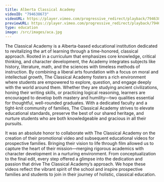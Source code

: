 ```yaml
---
title: Alberta Classical Academy
videoID: "794638673"
videoURL: https://player.vimeo.com/progressive_redirect/playback/794638673/rendition/1080p/file.mp4?loc=external&signature=dc8803df10eab9cbdb91860a802015da1607e2a9f6418f2f9414a12148836643&user_id=222329173
previewURL: https://player.vimeo.com/progressive_redirect/playback/794638673/rendition/540p/file.mp4?loc=external&signature=a91e87bd802510a363480709c0d4f046f750ce40aab0be3c42f7154848273951&user_id=222329173
type: education
image: /src/images/aca.jpg
---
```

The Classical Academy is a Alberta-based educational institution dedicated to revitalizing the art of learning through a time-honored, classical approach. Rooted in a curriculum that emphasizes core knowledge, critical thinking, and character development, the Academy integrates subjects like history, literature, math, and the sciences with timeless methods of instruction. By combining a liberal arts foundation with a focus on moral and intellectual growth, The Classical Academy fosters a rich environment where students are empowered to explore, question, and engage deeply with the world around them. Whether they are studying ancient civilizations, honing their writing skills, or practicing logical reasoning, learners are encouraged to develop both mastery and humility—two qualities essential for thoughtful, well-rounded graduates. With a dedicated faculty and a tight-knit community of families, The Classical Academy strives to elevate educational standards, preserve the best of our shared heritage, and nurture students who are both knowledgeable and gracious in all their pursuits.

It was an absolute honor to collaborate with The Classical Academy on the creation of their promotional video and subsequent educational videos for prospective families. Bringing their vision to life through film allowed us to capture the heart of their mission—merging rigorous academics with character development in a nurturing environment. From conceptualization to the final edit, every step offered a glimpse into the dedication and passion that drive The Classical Academy’s approach. We hope these videos reflect the vibrant spirit of the school and inspire prospective families and students to join in their journey of holistic, classical education.
